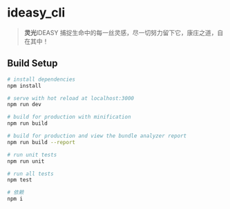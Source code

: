 # ideasy_cli

> **灵光**IDEASY
> 捕捉生命中的每一丝灵感，尽一切努力留下它，康庄之道，自在其中！

## Build Setup

``` bash
# install dependencies
npm install

# serve with hot reload at localhost:3000
npm run dev

# build for production with minification
npm run build

# build for production and view the bundle analyzer report
npm run build --report

# run unit tests
npm run unit

# run all tests
npm test

# 依赖
npm i
```
